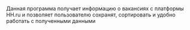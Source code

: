 Данная программа получает информацию о вакансиях с платформы HH.ru и позволяет пользователю сохранят, сортировать и удобно работать с полученными данными

